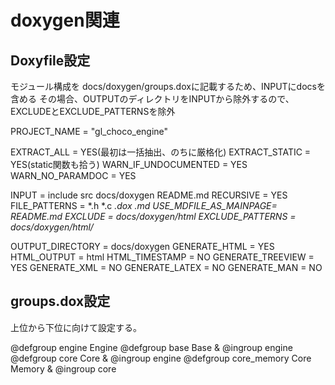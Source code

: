 # doxygen関連

## Doxyfile設定

モジュール構成を
docs/doxygen/groups.doxに記載するため、INPUTにdocsを含める
その場合、OUTPUTのディレクトリをINPUTから除外するので、
EXCLUDEとEXCLUDE_PATTERNSを除外

PROJECT_NAME = "gl_choco_engine"

EXTRACT_ALL = YES(最初は一括抽出、のちに厳格化)
EXTRACT_STATIC = YES(static関数も拾う)
WARN_IF_UNDOCUMENTED = YES
WARN_NO_PARAMDOC = YES

INPUT                 = include src docs/doxygen README.md
RECURSIVE             = YES
FILE_PATTERNS         = *.h *.c *.dox *.md
USE_MDFILE_AS_MAINPAGE= README.md
EXCLUDE               = docs/doxygen/html
EXCLUDE_PATTERNS      = docs/doxygen/html/**

OUTPUT_DIRECTORY      = docs/doxygen
GENERATE_HTML         = YES
HTML_OUTPUT           = html
HTML_TIMESTAMP        = NO
GENERATE_TREEVIEW     = YES
GENERATE_XML          = NO
GENERATE_LATEX        = NO
GENERATE_MAN          = NO

## groups.dox設定

上位から下位に向けて設定する。

@defgroup engine Engine
@defgroup base Base & @ingroup engine
@defgroup core Core & @ingroup engine
@defgroup core_memory Core Memory & @ingroup core
